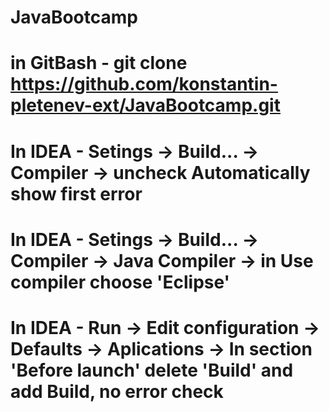 # JavaBootcamp
# in GitBash - git clone https://github.com/konstantin-pletenev-ext/JavaBootcamp.git
# In IDEA - Setings -> Build... -> Compiler -> uncheck Automatically show first error
# In IDEA - Setings -> Build... -> Compiler -> Java Compiler -> in Use compiler choose 'Eclipse'
# In IDEA - Run -> Edit configuration -> Defaults -> Aplications -> In section 'Before launch' delete 'Build' and add Build, no error check 